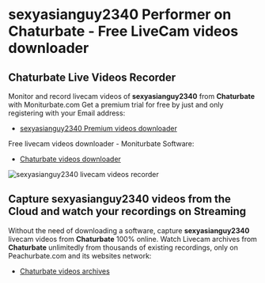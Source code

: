 # sexyasianguy2340 Performer on Chaturbate - Free LiveCam videos downloader

## Chaturbate Live Videos Recorder

Monitor and record livecam videos of **sexyasianguy2340** from **Chaturbate** with Moniturbate.com
Get a premium trial for free by just and only registering with your Email address:
* [sexyasianguy2340 Premium videos downloader](https://moniturbate.com/request-demo-licence-key.html)

Free livecam videos downloader - Moniturbate Software:
* [Chaturbate videos downloader](https://moniturbate.com/moniturbate-download-software.html)

![sexyasianguy2340 livecam videos recorder](https://peachurnet.com/templates/moniturbate-software.png)


## Capture sexyasianguy2340 videos from the Cloud and watch your recordings on Streaming

Without the need of downloading a software, capture **sexyasianguy2340** livecam videos from **Chaturbate** 100% online.
Watch Livecam archives from **Chaturbate** unlimitedly from thousands of existing recordings, only on Peachurbate.com and its websites network:
* [Chaturbate videos archives](https://peachurnet.com/)